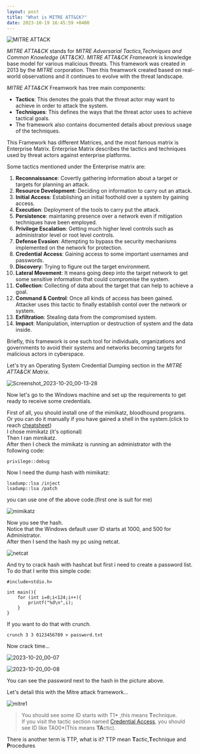 ```yaml
---
layout: post
title: "What is MITRE ATT&CK?"
date: 2023-10-19 16:45:59 +0400
---
```


![MITRE ATTACK](https://www.picussecurity.com/hubfs/Comp%201_2.gif)

*MITRE ATTA&CK* stands for *MITRE Adversarial Tactics,Techniques and Common Knowledge (ATT&CK)*. *MITRE ATTA&CK Framework* is knowledge base model for various malicious threats. This framework was created in 2013 by the *MITRE* corporation. Then this freamwork created based on real-world observations and it continues to evolve with the threat landscape.  

*MITRE ATTA&CK* Freamwork has tree main components:
- **Tactics**: This denotes the goals that the threat actor may want to achieve in order to attack the system.
- **Techniques**: This defines the ways that the threat actor uses to achieve tactical goals.
- The framework also contains documented details about previous usage of the techniques.

This Framework has different Matrices, and the most famous matrix is Enterprise Matrix. Enterprise Matrix describes the tactics and techniques used by threat actors against enterprise platforms.  

Some tactics mentioned under the Enterprise matrix are:
1. **Reconnaissance**: Covertly gathering information about a target or targets for planning an attack.
2. **Resource Development**: Deciding on information to carry out an attack.
3. **Initial Access**: Establishing an initial foothold over a system by gaining access.
4. **Execution**: Deployment of the tools to carry put the attack.
5. **Persistence**: maintaning presence over a network even if mitigation techniques have been employed.
6. **Privilege Escalation**: Getting much higher level controls such as administrator level or root level controls.
7. **Defense Evasion**: Attempting to bypass the security mechanisms implemented on the network for protection.
8. **Credential Access**: Gaining access to some important usernames and passwords.
9. **Discovery**: Trying to figure out the target environment.
10. **Lateral Movement**: It means going deep into the target network to get some sensitive information that could compromise the system.
11. **Collection**: Collecting of data about the target that can help to achieve a goal.
12. **Command & Control**: Once all kinds of access has been gained. Attacker uses this tactic to finally establish contol over the network or system.
13. **Exfiltration**: Stealing data from the compromised system.
14. **Impact**: Manipulation, interruption or destruction of system and the data inside.

Briefly, this framework is one such tool for individuals, organizations and governments to avoid their systems and networks becoming targets for malicious actors in cyberspace.

Let's try an Operating System Credential Dumping section in the *MITRE ATTA&CK Matrix*.

![Screenshot_2023-10-20_00-13-28](https://github.com/3xg3lin/3xg3lin.github.io/assets/73038148/176d7f6d-d567-4514-9854-74437b2dc36c)

Now let's go to the Windows machine and set up the requirements to get ready to receive some credentials.

First of all, you should install one of the mimikatz, bloodhound programs.  
Or you can do it manually if you have gained a shell in the system.(click to reach [cheatsheet](https://gist.github.com/HarmJ0y/184f9822b195c52dd50c379ed3117993))  
I chose mimikatz (it's optional)  
Then I ran mimikatz.  
After then I check the mimikatz is running an administrator with the following code:  
```
privilege::debug
```
Now I need the dump hash with mimikatz:  
```
lsadump::lsa /inject
lsadump::lsa /patch
```
you can use one of the above code.(first one is suit for me)  

![mimikatz](https://github.com/3xg3lin/3xg3lin.github.io/assets/73038148/47d28277-7210-48f7-94d2-d353d6a79457)

Now you see the hash.  
Notice that the Windows default user ID starts at 1000, and 500 for Administrator.  
After then I send the hash my pc using netcat.  

![netcat](https://github.com/3xg3lin/3xg3lin.github.io/assets/73038148/697925ae-f5fe-46fc-ad06-1cd06ae78cf9)

And try to crack hash with hashcat but first i need to create a password list.  
To do that I write this simple code:  
```
#include<stdio.h>

int main(){
    for (int i=0;i<124;i++){
	    printf("%d\n",i);
    }
}
```
If you want to do that with crunch.  
```
crunch 3 3 0123456789 > password.txt
```
Now crack time...  

![2023-10-20_00-07](https://github.com/3xg3lin/3xg3lin.github.io/assets/73038148/9f5c9cce-3728-4a70-9c9d-2de930cbe2ed)

![2023-10-20_00-08](https://github.com/3xg3lin/3xg3lin.github.io/assets/73038148/8781800b-caf1-42d9-93e0-44af40555248)


You can see the password next to the hash in the picture above.  

Let's detail this with the Mitre attack framework...

![mitre1](https://github.com/3xg3lin/3xg3lin.github.io/assets/73038148/add6a6e2-40f0-4451-9bea-c8aeb41ef86e)

> You should see some ID starts with T1* ,this means **T**echnique.  
> If you visit the tactic section named [Credential Access](https://attack.mitre.org/tactics/TA0006/), you should see ID like TA00*(This means **TA**ctic).  

There is another term is TTP, what is it?
TTP mean **T**actic,**T**echnique and **P**rocedures

